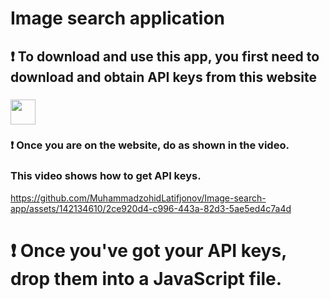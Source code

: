# Image search application
## ❗ To download and use this app, you first need to download and obtain API keys from this website <br>
### <a href="https://unsplash.com/"><img src="https://images.crunchbase.com/image/upload/c_lpad,f_auto,q_auto:eco,dpr_1/tbvbvipimh2camf5nb2q" width="40px"></a> 
### ❗ Once you are on the website, do as shown in the video.
### This video shows how to get API keys.

https://github.com/MuhammadzohidLatifjonov/Image-search-app/assets/142134610/2ce920d4-c996-443a-82d3-5ae5ed4c7a4d
# ❗ Once you've got your API keys, drop them into a JavaScript file.



